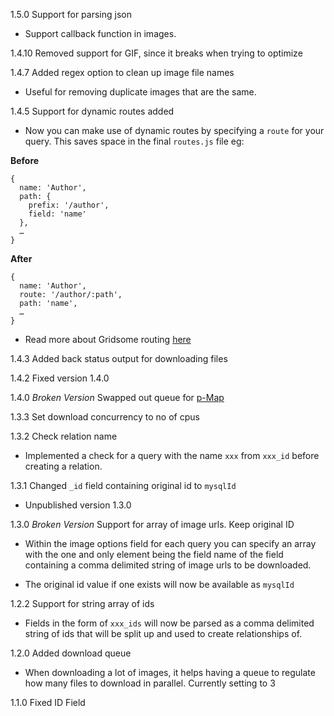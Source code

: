 1.5.0 Support for parsing json

  * Support callback function in images.

1.4.10 Removed support for GIF, since it breaks when trying to optimize

1.4.7 Added regex option to clean up image file names

  * Useful for removing duplicate images that are the same.

1.4.5 Support for dynamic routes added

  * Now you can make use of dynamic routes by specifying a `route` for your query. This saves space in the final `routes.js` file eg:

  **Before**
  ```
  {
    name: 'Author',
    path: {
      prefix: '/author',
      field: 'name'
    },
    …
  }
  ```

  **After**
  ```
  {
    name: 'Author',
    route: '/author/:path',
    path: 'name',
    …
  }
  ```

  * Read more about Gridsome routing [here](https://gridsome.org/docs/routing)

1.4.3 Added back status output for downloading files

1.4.2 Fixed version 1.4.0

1.4.0 *Broken Version* Swapped out queue for [p-Map](https://github.com/sindresorhus/p-map)

1.3.3 Set download concurrency to no of cpus

1.3.2 Check relation name

  * Implemented a check for a query with the name `xxx` from `xxx_id` before creating a relation.

1.3.1 Changed `_id` field containing original id to `mysqlId`

  * Unpublished version 1.3.0

1.3.0 *Broken Version* Support for array of image urls. Keep original ID

  * Within the image options field for each query you can specify an array with the one and only element being the field name of the field containing a comma delimited string of image urls to be downloaded.

  * The original id value if one exists will now be available as `mysqlId`

1.2.2 Support for string array of ids

  * Fields in the form of `xxx_ids` will now be parsed as a comma delimited string of ids that will be split up and used to create relationships of.

1.2.0 Added download queue

  * When downloading a lot of images, it helps having a queue to regulate how many files to download in parallel. Currently setting to 3

1.1.0 Fixed ID Field